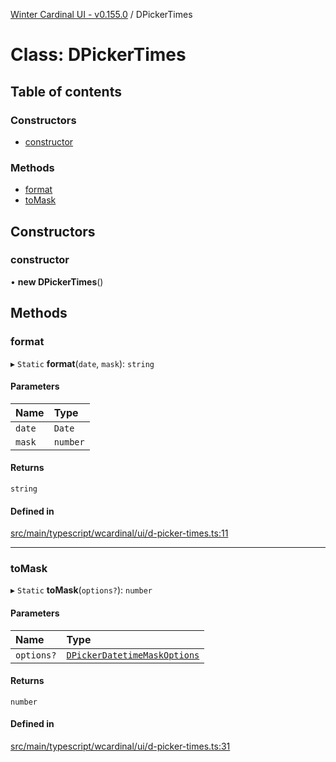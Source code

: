 [Winter Cardinal UI - v0.155.0](../index.md) / DPickerTimes

# Class: DPickerTimes

## Table of contents

### Constructors

- [constructor](DPickerTimes.md#constructor)

### Methods

- [format](DPickerTimes.md#format)
- [toMask](DPickerTimes.md#tomask)

## Constructors

### constructor

• **new DPickerTimes**()

## Methods

### format

▸ `Static` **format**(`date`, `mask`): `string`

#### Parameters

| Name | Type |
| :------ | :------ |
| `date` | `Date` |
| `mask` | `number` |

#### Returns

`string`

#### Defined in

[src/main/typescript/wcardinal/ui/d-picker-times.ts:11](https://github.com/winter-cardinal/winter-cardinal-ui/blob/v0.155.0/src/main/typescript/wcardinal/ui/d-picker-times.ts#L11)

___

### toMask

▸ `Static` **toMask**(`options?`): `number`

#### Parameters

| Name | Type |
| :------ | :------ |
| `options?` | [`DPickerDatetimeMaskOptions`](../interfaces/DPickerDatetimeMaskOptions.md) |

#### Returns

`number`

#### Defined in

[src/main/typescript/wcardinal/ui/d-picker-times.ts:31](https://github.com/winter-cardinal/winter-cardinal-ui/blob/v0.155.0/src/main/typescript/wcardinal/ui/d-picker-times.ts#L31)
